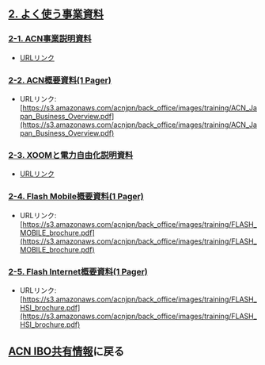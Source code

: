 ## [2. よく使う事業資料](02_DOC.MD)

### [2-1. ACN事業説明資料](static/ACN_Business_Overview_2020.pdf)
* [URLリンク](static/ACN_Business_Overview_2020.pdf)

### [2-2. ACN概要資料(1 Pager)](https://s3.amazonaws.com/acnjpn/back_office/images/training/ACN_Japan_Business_Overview.pdf)
* URLリンク: [https://s3.amazonaws.com/acnjpn/back_office/images/training/ACN_Japan_Business_Overview.pdf](https://s3.amazonaws.com/acnjpn/back_office/images/training/ACN_Japan_Business_Overview.pdf)

### [2-3. XOOMと電力自由化説明資料](static/xoom_overview.pdf)
* [URLリンク](static/xoom_overview.pdf)

### [2-4. Flash Mobile概要資料(1 Pager)](https://s3.amazonaws.com/acnjpn/back_office/images/training/FLASH_MOBILE_brochure.pdf)
* URLリンク: [https://s3.amazonaws.com/acnjpn/back_office/images/training/FLASH_MOBILE_brochure.pdf](https://s3.amazonaws.com/acnjpn/back_office/images/training/FLASH_MOBILE_brochure.pdf)

### [2-5. Flash Internet概要資料(1 Pager)](https://s3.amazonaws.com/acnjpn/back_office/images/training/FLASH_HSI_brochure.pdf)
* URLリンク: [https://s3.amazonaws.com/acnjpn/back_office/images/training/FLASH_HSI_brochure.pdf](https://s3.amazonaws.com/acnjpn/back_office/images/training/FLASH_HSI_brochure.pdf)

## [ACN IBO共有情報](00_FAQ.MD)に戻る